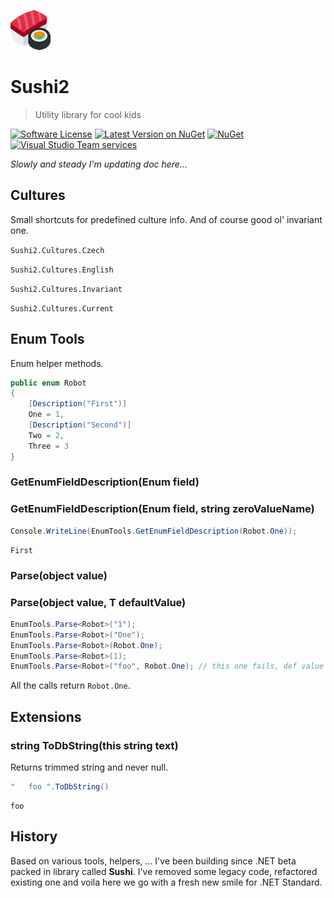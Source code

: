 ![Sushi2](https://raw.githubusercontent.com/goto10hq/Sushi2/master/sushi-icon.png)

# Sushi2
> Utility library for cool kids

[![Software License](https://img.shields.io/badge/license-MIT-brightgreen.svg?style=flat-square)](LICENSE.md)
[![Latest Version on NuGet](https://img.shields.io/nuget/v/Sushi2.svg?style=flat-square)](https://www.nuget.org/packages/Sushi2/)
[![NuGet](https://img.shields.io/nuget/dt/Sushi2.svg?style=flat-square)](https://www.nuget.org/packages/Sushi2/)
[![Visual Studio Team services](https://img.shields.io/vso/build/frohikey/c3964e53-4bf3-417a-a96e-661031ef862f/117.svg?style=flat-square)](https://github.com/goto10hq/Sushi2)

_Slowly and steady I'm updating doc here..._

## Cultures

Small shortcuts for predefined culture info. And of course good ol' invariant one.

```Sushi2.Cultures.Czech```

```Sushi2.Cultures.English```

```Sushi2.Cultures.Invariant```

```Sushi2.Cultures.Current```

## Enum Tools

Enum helper methods.

```csharp
public enum Robot
{
    [Description("First")]
    One = 1,
    [Description("Second")]
    Two = 2,
    Three = 3
}
```

### GetEnumFieldDescription(Enum field)
### GetEnumFieldDescription(Enum field, string zeroValueName)

```csharp
Console.WriteLine(EnumTools.GetEnumFieldDescription(Robot.One));
```

```
First
```

### Parse(object value)
### Parse(object value, T defaultValue)

```csharp
EnumTools.Parse<Robot>("1");
EnumTools.Parse<Robot>("One");
EnumTools.Parse<Robot>(Robot.One);
EnumTools.Parse<Robot>(1);
EnumTools.Parse<Robot>("foo", Robot.One); // this one fails, def value is returned
```

All the calls return ``Robot.One``.

## Extensions

### string ToDbString(this string text)

Returns trimmed string and never null.

```csharp
"   foo ".ToDbString()
```

```
foo
```

## History

Based on various tools, helpers, ... I've been building since .NET beta packed in library called **Sushi**. 
I've removed some legacy code, refactored existing one and voila here we go with a fresh new smile for .NET Standard.
